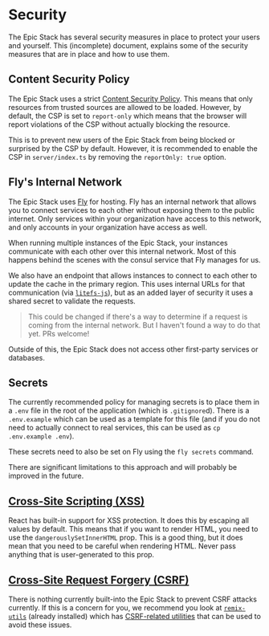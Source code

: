 # Security

The Epic Stack has several security measures in place to protect your users and
yourself. This (incomplete) document, explains some of the security measures
that are in place and how to use them.

## Content Security Policy

The Epic Stack uses a strict
[Content Security Policy](https://developer.mozilla.org/en-US/docs/Web/HTTP/CSP).
This means that only resources from trusted sources are allowed to be loaded.
However, by default, the CSP is set to `report-only` which means that the
browser will report violations of the CSP without actually blocking the
resource.

This is to prevent new users of the Epic Stack from being blocked or surprised
by the CSP by default. However, it is recommended to enable the CSP in
`server/index.ts` by removing the `reportOnly: true` option.

## Fly's Internal Network

The Epic Stack uses [Fly](https://fly.io) for hosting. Fly has an internal
network that allows you to connect services to each other without exposing them
to the public internet. Only services within your organization have access to
this network, and only accounts in your organization have access as well.

When running multiple instances of the Epic Stack, your instances communicate
with each other over this internal network. Most of this happens behind the
scenes with the consul service that Fly manages for us.

We also have an endpoint that allows instances to connect to each other to
update the cache in the primary region. This uses internal URLs for that
communication (via [`litefs-js`](https://github.com/fly-apps/litefs-js)), but as
an added layer of security it uses a shared secret to validate the requests.

> This could be changed if there's a way to determine if a request is coming
> from the internal network. But I haven't found a way to do that yet. PRs
> welcome!

Outside of this, the Epic Stack does not access other first-party services or
databases.

## Secrets

The currently recommended policy for managing secrets is to place them in a
`.env` file in the root of the application (which is `.gitignore`d). There is a
`.env.example` which can be used as a template for this file (and if you do not
need to actually connect to real services, this can be used as
`cp .env.example .env`).

These secrets need to also be set on Fly using the `fly secrets` command.

There are significant limitations to this approach and will probably be improved
in the future.

## [Cross-Site Scripting (XSS)](https://developer.mozilla.org/en-US/docs/Glossary/Cross-site_scripting)

React has built-in support for XSS protection. It does this by escaping all
values by default. This means that if you want to render HTML, you need to use
the `dangerouslySetInnerHTML` prop. This is a good thing, but it does mean that
you need to be careful when rendering HTML. Never pass anything that is
user-generated to this prop.

## [Cross-Site Request Forgery (CSRF)](https://developer.mozilla.org/en-US/docs/Glossary/CSRF)

There is nothing currently built-into the Epic Stack to prevent CSRF attacks
currently. If this is a concern for you, we recommend you look at
[`remix-utils`](https://github.com/sergiodxa/remix-utils) (already installed)
which has
[CSRF-related utilities](https://github.com/sergiodxa/remix-utils#csrf) that can
be used to avoid these issues.

